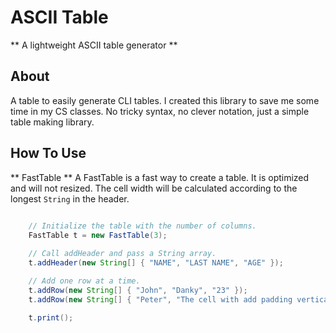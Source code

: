 # ASCII Table

** A lightweight ASCII table generator ** 

## About

A table to easily generate CLI tables. I created this library to save me some time in my CS classes. No tricky syntax, no clever notation, just a simple table making library. 

## How To Use

** FastTable ** 
A FastTable is a fast way to create a table. It is optimized and will not resized. The cell width will be calculated according to the longest `String` in the header.

``` Java
	
	// Initialize the table with the number of columns.
	FastTable t = new FastTable(3);

	// Call addHeader and pass a String array.
	t.addHeader(new String[] { "NAME", "LAST NAME", "AGE" });

	// Add one row at a time.
	t.addRow(new String[] { "John", "Danky", "23" });
	t.addRow(new String[] { "Peter", "The cell with add padding vertically to accomodate long strings", "23" });

	t.print();
	
```
